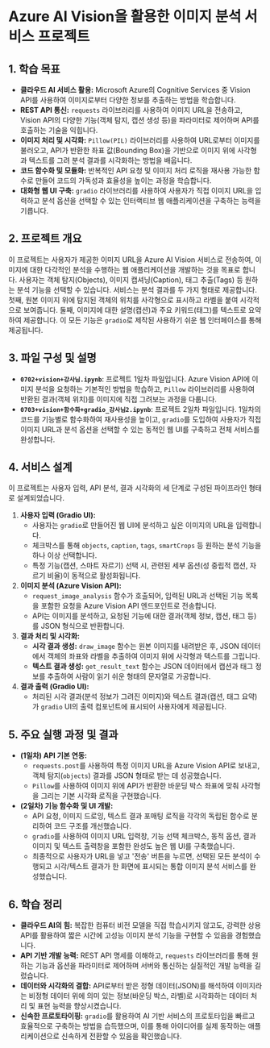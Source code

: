 # Azure AI Vision을 활용한 이미지 분석 서비스 프로젝트

## 1. 학습 목표

- **클라우드 AI 서비스 활용:** Microsoft Azure의 Cognitive Services 중 Vision API를 사용하여 이미지로부터 다양한 정보를 추출하는 방법을 학습합니다.
- **REST API 통신:** `requests` 라이브러리를 사용하여 이미지 URL을 전송하고, Vision API의 다양한 기능(객체 탐지, 캡션 생성 등)을 파라미터로 제어하며 API를 호출하는 기술을 익힙니다.
- **이미지 처리 및 시각화:** `Pillow(PIL)` 라이브러리를 사용하여 URL로부터 이미지를 불러오고, API가 반환한 좌표 값(Bounding Box)을 기반으로 이미지 위에 사각형과 텍스트를 그려 분석 결과를 시각화하는 방법을 배웁니다.
- **코드 함수화 및 모듈화:** 반복적인 API 요청 및 이미지 처리 로직을 재사용 가능한 함수로 만들어 코드의 가독성과 효율성을 높이는 과정을 학습합니다.
- **대화형 웹 UI 구축:** `gradio` 라이브러리를 사용하여 사용자가 직접 이미지 URL을 입력하고 분석 옵션을 선택할 수 있는 인터랙티브 웹 애플리케이션을 구축하는 능력을 기릅니다.

## 2. 프로젝트 개요

이 프로젝트는 사용자가 제공한 이미지 URL을 Azure AI Vision 서비스로 전송하여, 이미지에 대한 다각적인 분석을 수행하는 웹 애플리케이션을 개발하는 것을 목표로 합니다. 사용자는 객체 탐지(Objects), 이미지 캡셔닝(Caption), 태그 추출(Tags) 등 원하는 분석 기능을 선택할 수 있습니다. 서비스는 분석 결과를 두 가지 형태로 제공합니다. 첫째, 원본 이미지 위에 탐지된 객체의 위치를 사각형으로 표시하고 라벨을 붙여 시각적으로 보여줍니다. 둘째, 이미지에 대한 설명(캡션)과 주요 키워드(태그)를 텍스트로 요약하여 제공합니다. 이 모든 기능은 `gradio`로 제작된 사용하기 쉬운 웹 인터페이스를 통해 제공됩니다.

## 3. 파일 구성 및 설명

- **`0702+vision+강사님.ipynb`**: 프로젝트 1일차 파일입니다. Azure Vision API에 이미지 분석을 요청하는 기본적인 방법을 학습하고, `Pillow` 라이브러리를 사용하여 반환된 결과(객체 위치)를 이미지에 직접 그려보는 과정을 다룹니다.
- **`0703+vision+함수화+gradio_강사님2.ipynb`**: 프로젝트 2일차 파일입니다. 1일차의 코드를 기능별로 함수화하여 재사용성을 높이고, `gradio`를 도입하여 사용자가 직접 이미지 URL과 분석 옵션을 선택할 수 있는 동적인 웹 UI를 구축하고 전체 서비스를 완성합니다.

## 4. 서비스 설계

이 프로젝트는 사용자 입력, API 분석, 결과 시각화의 세 단계로 구성된 파이프라인 형태로 설계되었습니다.

1.  **사용자 입력 (Gradio UI):**
    - 사용자는 `gradio`로 만들어진 웹 UI에 분석하고 싶은 이미지의 URL을 입력합니다.
    - 체크박스를 통해 `objects`, `caption`, `tags`, `smartCrops` 등 원하는 분석 기능을 하나 이상 선택합니다.
    - 특정 기능(캡션, 스마트 자르기) 선택 시, 관련된 세부 옵션(성 중립적 캡션, 자르기 비율)이 동적으로 활성화됩니다.
2.  **이미지 분석 (Azure Vision API):**
    - `request_image_analysis` 함수가 호출되어, 입력된 URL과 선택된 기능 목록을 포함한 요청을 Azure Vision API 엔드포인트로 전송합니다.
    - API는 이미지를 분석하고, 요청된 기능에 대한 결과(객체 정보, 캡션, 태그 등)를 JSON 형식으로 반환합니다.
3.  **결과 처리 및 시각화:**
    - **시각 결과 생성:** `draw_image` 함수는 원본 이미지를 내려받은 후, JSON 데이터에서 객체의 좌표와 라벨을 추출하여 이미지 위에 사각형과 텍스트를 그립니다.
    - **텍스트 결과 생성:** `get_result_text` 함수는 JSON 데이터에서 캡션과 태그 정보를 추출하여 사람이 읽기 쉬운 형태의 문자열로 가공합니다.
4.  **결과 출력 (Gradio UI):**
    - 처리된 시각 결과(분석 정보가 그려진 이미지)와 텍스트 결과(캡션, 태그 요약)가 `gradio` UI의 출력 컴포넌트에 표시되어 사용자에게 제공됩니다.

## 5. 주요 실행 과정 및 결과

- **(1일차) API 기본 연동:**
    - `requests.post`를 사용하여 특정 이미지 URL을 Azure Vision API로 보내고, 객체 탐지(`objects`) 결과를 JSON 형태로 받는 데 성공했습니다.
    - `Pillow`를 사용하여 이미지 위에 API가 반환한 바운딩 박스 좌표에 맞춰 사각형을 그리는 기본 시각화 로직을 구현했습니다.
- **(2일차) 기능 함수화 및 UI 개발:**
    - API 요청, 이미지 드로잉, 텍스트 결과 포매팅 로직을 각각의 독립된 함수로 분리하여 코드 구조를 개선했습니다.
    - `gradio`를 사용하여 이미지 URL 입력창, 기능 선택 체크박스, 동적 옵션, 결과 이미지 및 텍스트 출력창을 포함한 완성도 높은 웹 UI를 구축했습니다.
    - 최종적으로 사용자가 URL을 넣고 '전송' 버튼을 누르면, 선택된 모든 분석이 수행되고 시각/텍스트 결과가 한 화면에 표시되는 통합 이미지 분석 서비스를 완성했습니다.

## 6. 학습 정리

- **클라우드 AI의 힘:** 복잡한 컴퓨터 비전 모델을 직접 학습시키지 않고도, 강력한 상용 API를 활용하여 짧은 시간에 고성능 이미지 분석 기능을 구현할 수 있음을 경험했습니다.
- **API 기반 개발 능력:** REST API 명세를 이해하고, `requests` 라이브러리를 통해 원하는 기능과 옵션을 파라미터로 제어하며 서버와 통신하는 실질적인 개발 능력을 길렀습니다.
- **데이터와 시각화의 결합:** API로부터 받은 정형 데이터(JSON)를 해석하여 이미지라는 비정형 데이터 위에 의미 있는 정보(바운딩 박스, 라벨)로 시각화하는 데이터 처리 및 표현 능력을 향상시켰습니다.
- **신속한 프로토타이핑:** `gradio`를 활용하여 AI 기반 서비스의 프로토타입을 빠르고 효율적으로 구축하는 방법을 습득했으며, 이를 통해 아이디어를 실제 동작하는 애플리케이션으로 신속하게 전환할 수 있음을 확인했습니다.
